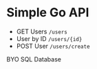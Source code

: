 # Simple Go API
- GET Users `/users`
- User by ID `/users/{id}`
- POST User `/users/create`

BYO SQL Database